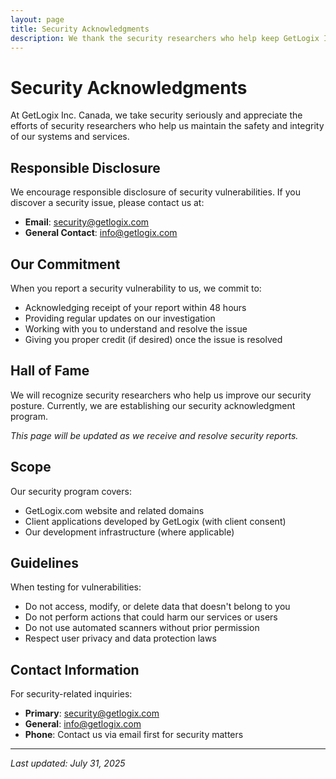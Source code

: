 ```yaml
---
layout: page
title: Security Acknowledgments
description: We thank the security researchers who help keep GetLogix Inc. Canada and our clients safe.
---
```


# Security Acknowledgments

At GetLogix Inc. Canada, we take security seriously and appreciate the efforts of security researchers who help us maintain the safety and integrity of our systems and services.

## Responsible Disclosure

We encourage responsible disclosure of security vulnerabilities. If you discover a security issue, please contact us at:

- **Email**: security@getlogix.com
- **General Contact**: info@getlogix.com

## Our Commitment

When you report a security vulnerability to us, we commit to:

- Acknowledging receipt of your report within 48 hours
- Providing regular updates on our investigation
- Working with you to understand and resolve the issue
- Giving you proper credit (if desired) once the issue is resolved

## Hall of Fame

We will recognize security researchers who help us improve our security posture. Currently, we are establishing our security acknowledgment program.

*This page will be updated as we receive and resolve security reports.*

## Scope

Our security program covers:

- GetLogix.com website and related domains
- Client applications developed by GetLogix (with client consent)
- Our development infrastructure (where applicable)

## Guidelines

When testing for vulnerabilities:

- Do not access, modify, or delete data that doesn't belong to you
- Do not perform actions that could harm our services or users
- Do not use automated scanners without prior permission
- Respect user privacy and data protection laws

## Contact Information

For security-related inquiries:
- **Primary**: security@getlogix.com
- **General**: info@getlogix.com
- **Phone**: Contact us via email first for security matters

---

*Last updated: July 31, 2025*
